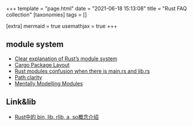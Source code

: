 +++
template = "page.html"
date = "2021-06-18 15:13:08"
title = "Rust FAQ collection"
[taxonomies]
tags = []

[extra]
mermaid = true
usemathjax = true
+++
<!--
mermaid example:
<div class="mermaid">
    mermaid program
</div>
-->

## module system
- [Clear explanation of Rust’s module system](http://www.sheshbabu.com/posts/rust-module-system/)
- [Cargo Package Layout](https://doc.rust-lang.org/cargo/guide/project-layout.html)
- [Rust modules confusion when there is main.rs and lib.rs](https://stackoverflow.com/questions/57756927/rust-modules-confusion-when-there-is-main-rs-and-lib-rs)
- [Path clarity](https://doc.rust-lang.org/edition-guide/rust-2018/module-system/path-clarity.html)
- [Mentally Modelling Modules](https://manishearth.github.io/blog/2017/05/14/mentally-modelling-modules/)

## Link&lib
- [Rust中的 bin, lib, rlib, a, so概念介绍](https://cloud.tencent.com/developer/article/1583081)
